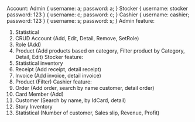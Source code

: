 Account:
Admin { username: a; password: a; }
Stocker { username: stocker password: 123 } { username: c; password: c; }
Cashier { username: cashier; password: 123 } { username: s; password: s; }
Admin feature:
1. Statistical
2. CRUD Account (Add, Edit, Detail, Remove, SetRole)
3. Role (Add)
4. Product (Add products based on category, Filter product by Category, Detail, Edit)
Stocker feature:
1. Statistical inventory
2. Receipt (Add receipt, detail receipt)
3. Invoice (Add invoice, detail invoice)
4. Product (Filter)
Cashier feature:
1. Order (Add order, search by name customer, detail order)
2. Card Member (Add)
3. Customer (Search by name, by IdCard, detail)
4. Story Inventory
5. Statistical (Number of customer, Sales slip, Revenue, Profit)
